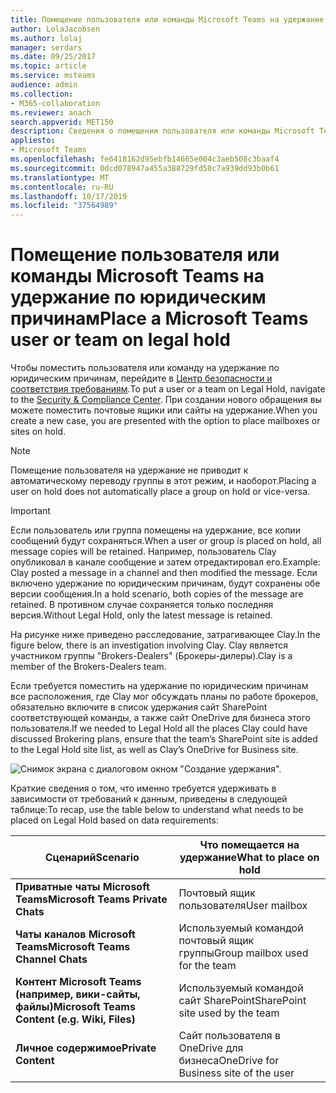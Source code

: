 ```yaml
---
title: Помещение пользователя или команды Microsoft Teams на удержание по юридическим причинам
author: LolaJacobsen
ms.author: lolaj
manager: serdars
ms.date: 09/25/2017
ms.topic: article
ms.service: msteams
audience: admin
ms.collection:
- M365-collaboration
ms.reviewer: anach
search.appverid: MET150
description: Сведения о помещении пользователя или команды Microsoft Teams на удержание по юридическим причинам с помощью Центра безопасности и соответствия требованиям, а также о том, что именно требуется удерживать в зависимости от требований к данным.
appliesto:
- Microsoft Teams
ms.openlocfilehash: fe6418162d95ebfb14665e004c3aeb508c3baaf4
ms.sourcegitcommit: 0dcd078947a455a388729fd50c7a939dd93b0b61
ms.translationtype: MT
ms.contentlocale: ru-RU
ms.lasthandoff: 10/17/2019
ms.locfileid: "37564989"
---
```

<a name="place-a-microsoft-teams-user-or-team-on-legal-hold"></a><span data-ttu-id="d6d59-103">Помещение пользователя или команды Microsoft Teams на удержание по юридическим причинам</span><span class="sxs-lookup"><span data-stu-id="d6d59-103">Place a Microsoft Teams user or team on legal hold</span></span>
==================================================

<span data-ttu-id="d6d59-104">Чтобы поместить пользователя или команду на удержание по юридическим причинам, перейдите в [Центр безопасности и соответствия требованиям](https://go.microsoft.com/fwlink/?linkid=854628).</span><span class="sxs-lookup"><span data-stu-id="d6d59-104">To put a user or a team on Legal Hold, navigate to the [Security & Compliance Center](https://go.microsoft.com/fwlink/?linkid=854628).</span></span> <span data-ttu-id="d6d59-105">При создании нового обращения вы можете поместить почтовые ящики или сайты на удержание.</span><span class="sxs-lookup"><span data-stu-id="d6d59-105">When you create a new case, you are presented with the option to place mailboxes or sites on hold.</span></span>

> [!NOTE]
> <span data-ttu-id="d6d59-106">Помещение пользователя на удержание не приводит к автоматическому переводу группы в этот режим, и наоборот.</span><span class="sxs-lookup"><span data-stu-id="d6d59-106">Placing a user on hold does not automatically place a group on hold or vice-versa.</span></span>

> [!IMPORTANT]
> <span data-ttu-id="d6d59-107">Если пользователь или группа помещены на удержание, все копии сообщений будут сохраняться.</span><span class="sxs-lookup"><span data-stu-id="d6d59-107">When a user or group is placed on hold, all message copies will be retained.</span></span> <span data-ttu-id="d6d59-108">Например, пользователь Clay опубликовал в канале сообщение и затем отредактировал его.</span><span class="sxs-lookup"><span data-stu-id="d6d59-108">Example: Clay posted a message in a channel and then modified the message.</span></span> <span data-ttu-id="d6d59-109">Если включено удержание по юридическим причинам, будут сохранены обе версии сообщения.</span><span class="sxs-lookup"><span data-stu-id="d6d59-109">In a hold scenario, both copies of the message are retained.</span></span> <span data-ttu-id="d6d59-110">В противном случае сохраняется только последняя версия.</span><span class="sxs-lookup"><span data-stu-id="d6d59-110">Without Legal Hold, only the latest message is retained.</span></span>



<span data-ttu-id="d6d59-111">На рисунке ниже приведено расследование, затрагивающее Clay.</span><span class="sxs-lookup"><span data-stu-id="d6d59-111">In the figure below, there is an investigation involving Clay.</span></span> <span data-ttu-id="d6d59-112">Clay является участником группы "Brokers-Dealers" (Брокеры-дилеры).</span><span class="sxs-lookup"><span data-stu-id="d6d59-112">Clay is a member of the Brokers-Dealers team.</span></span>

<span data-ttu-id="d6d59-113">Если требуется поместить на удержание по юридическим причинам все расположения, где Clay мог обсуждать планы по работе брокеров, обязательно включите в список удержания сайт SharePoint соответствующей команды, а также сайт OneDrive для бизнеса этого пользователя.</span><span class="sxs-lookup"><span data-stu-id="d6d59-113">If we needed to Legal Hold all the places Clay could have discussed Brokering plans, ensure that the team’s SharePoint site is added to the Legal Hold site list, as well as Clay’s OneDrive for Business site.</span></span>

![Снимок экрана с диалоговом окном "Создание удержания".](media/Place_a_Microsoft_Teams_user_or_team_on_legal_hold_image3.png)

<span data-ttu-id="d6d59-115">Краткие сведения о том, что именно требуется удерживать в зависимости от требований к данным, приведены в следующей таблице:</span><span class="sxs-lookup"><span data-stu-id="d6d59-115">To recap, use the table below to understand what needs to be placed on Legal Hold based on data requirements:</span></span>

|<span data-ttu-id="d6d59-116">Сценарий</span><span class="sxs-lookup"><span data-stu-id="d6d59-116">Scenario</span></span>  |<span data-ttu-id="d6d59-117">Что помещается на удержание</span><span class="sxs-lookup"><span data-stu-id="d6d59-117">What to place on hold</span></span>  |
|---------|---------|
|<span data-ttu-id="d6d59-118">**Приватные чаты Microsoft Teams**</span><span class="sxs-lookup"><span data-stu-id="d6d59-118">**Microsoft Teams Private Chats**</span></span>     |<span data-ttu-id="d6d59-119">Почтовый ящик пользователя</span><span class="sxs-lookup"><span data-stu-id="d6d59-119">User mailbox</span></span>         |
|<span data-ttu-id="d6d59-120">**Чаты каналов Microsoft Teams**</span><span class="sxs-lookup"><span data-stu-id="d6d59-120">**Microsoft Teams Channel Chats**</span></span>    |<span data-ttu-id="d6d59-121">Используемый командой почтовый ящик группы</span><span class="sxs-lookup"><span data-stu-id="d6d59-121">Group mailbox used for the team</span></span>         |
|<span data-ttu-id="d6d59-122">**Контент Microsoft Teams (например, вики-сайты, файлы)**</span><span class="sxs-lookup"><span data-stu-id="d6d59-122">**Microsoft Teams Content (e.g. Wiki, Files)**</span></span>     |<span data-ttu-id="d6d59-123">Используемый командой сайт SharePoint</span><span class="sxs-lookup"><span data-stu-id="d6d59-123">SharePoint site used by the team</span></span>         |
|<span data-ttu-id="d6d59-124">**Личное содержимое**</span><span class="sxs-lookup"><span data-stu-id="d6d59-124">**Private Content**</span></span>     |<span data-ttu-id="d6d59-125">Сайт пользователя в OneDrive для бизнеса</span><span class="sxs-lookup"><span data-stu-id="d6d59-125">OneDrive for Business site of the user</span></span>         |

